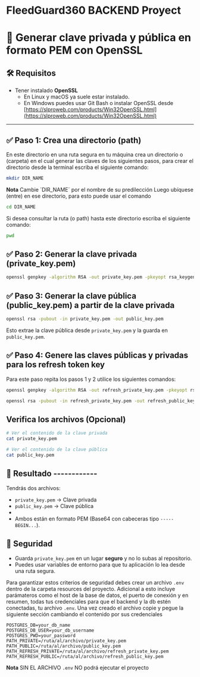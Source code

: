 # FleedGuard360 BACKEND Proyect

# 🔐 Generar clave privada y pública en formato PEM con OpenSSL

## 🛠 Requisitos
- Tener instalado **OpenSSL**
    - En Linux y macOS ya suele estar instalado.
    - En Windows puedes usar Git Bash o instalar OpenSSL desde [https://slproweb.com/products/Win32OpenSSL.html](https://slproweb.com/products/Win32OpenSSL.html)

---
## ✅ Paso 1: Crea una directorio (path)
En este directorio en una ruta segura en tu máquina crea un directorio o (carpeta) en el cual generar las claves de los 
siguientes pasos, para crear el directorio desde la terminal escriba el siguiente comando:

```bash
mkdir DIR_NAME
```
**Nota** Cambie ´DIR_NAME´ por el nombre de su predilección
Luego ubíquese (entre) en ese directorio, para esto puede usar el comando

```bash
cd DIR_NAME
```
Si desea consultar la ruta (o path) hasta este directorio escriba el siguiente comando:

```bash
pwd 
```

## ✅ Paso 2: Generar la clave privada (private_key.pem)

```bash
openssl genpkey -algorithm RSA -out private_key.pem -pkeyopt rsa_keygen_bits:2048

```

## ✅ Paso 3: Generar la clave pública (public_key.pem) a partir de la clave privada

```bash
openssl rsa -pubout -in private_key.pem -out public_key.pem

```

Esto extrae la clave pública desde `private_key.pem` y la guarda en `public_key.pem`.

## ✅ Paso 4: Genere las claves públicas y privadas para los refresh token key 

Para este paso repita los pasos 1 y 2 utilice los siguientes comandos:

```bash
openssl genpkey -algorithm RSA -out refresh_private_key.pem -pkeyopt rsa_keygen_bits:2048

```

```bash
openssl rsa -pubout -in refresh_private_key.pem -out refresh_public_key.pem

```

## Verifica los archivos (Opcional)

```bash
# Ver el contenido de la clave privada
cat private_key.pem

# Ver el contenido de la clave pública
cat public_key.pem

```

## 📂 Resultado ------------ 
Tendrás dos archivos: 
* `private_key.pem` → Clave privada 
* `public_key.pem` → Clave pública 
* 
* Ambos están en formato PEM (Base64 con cabeceras tipo `-----BEGIN...`).

## 🔐 Seguridad

* Guarda `private_key.pem` en un lugar **seguro** y no lo subas al repositorio. 
* Puedes usar variables de entorno para que tu aplicación lo lea desde una ruta segura.

Para garantizar estos criterios de seguridad debes crear un archivo `.env` dentro de la carpeta resources del 
proyecto. Adicional a esto incluye parámateros como el host de la base de datos, el puerto de conexión y 
en resumen, todas tus credenciales para que el backend y la db estén conectadas, tu archivo `.env`.
Una vez creado el archivo copie y pegue la siguiente sección cambiando el contenido por sus credenciales

```
POSTGRES_DB=your_db_name
POSTGRES_DB_USER=your_db_username
POSTGRES_PWD=your_password
PATH_PRIVATE=/ruta/al/archivo/private_key.pem
PATH_PUBLIC=/ruta/al/archivo/public_key.pem
PATH_REFRESH_PRIVATE=/ruta/al/archivo/refresh_private_key.pem
PATH_REFRESH_PUBLIC=/ruta/al/archivo/refresh_public_key.pem
```

**Nota** SIN EL ARCHIVO `.env` NO podrá ejecutar el proyecto


